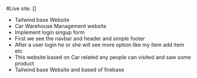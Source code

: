 #Live site: []

* Tailwind base Website
* Car Warehouse Management website
* Implement login singup form 
* First we see the navbar and header and simple footer
* After a user login he or she will see more option like my item add item etc
* This website based on Car related any people can visited and saw some product
* Tailwind base Website and based of firebase